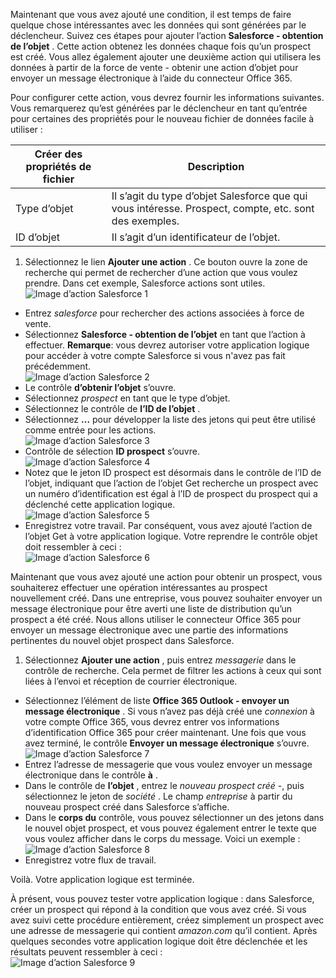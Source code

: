Maintenant que vous avez ajouté une condition, il est temps de faire quelque chose intéressantes avec les données qui sont générées par le déclencheur. Suivez ces étapes pour ajouter l’action **Salesforce - obtention de l’objet** . Cette action obtenez les données chaque fois qu’un prospect est créé. Vous allez également ajouter une deuxième action qui utilisera les données à partir de la force de vente - obtenir une action d’objet pour envoyer un message électronique à l’aide du connecteur Office 365.  

Pour configurer cette action, vous devrez fournir les informations suivantes. Vous remarquerez qu’est générées par le déclencheur en tant qu’entrée pour certaines des propriétés pour le nouveau fichier de données facile à utiliser :

|Créer des propriétés de fichier|Description|
|---|---|
|Type d’objet|Il s’agit du type d’objet Salesforce que qui vous intéresse. Prospect, compte, etc. sont des exemples.|
|ID d’objet|Il s’agit d’un identificateur de l’objet.|


1. Sélectionnez le lien **Ajouter une action** . Ce bouton ouvre la zone de recherche qui permet de rechercher d’une action que vous voulez prendre. Dans cet exemple, Salesforce actions sont utiles.      
![Image d’action Salesforce 1](./media/connectors-create-api-salesforce/action-1.png)  
- Entrez *salesforce* pour rechercher des actions associées à force de vente.
- Sélectionnez **Salesforce - obtention de l’objet** en tant que l’action à effectuer.   **Remarque**: vous devrez autoriser votre application logique pour accéder à votre compte Salesforce si vous n'avez pas fait précédemment.    
![Image d’action Salesforce 2](./media/connectors-create-api-salesforce/action-2.png)    
- Le contrôle **d’obtenir l’objet** s’ouvre.  
- Sélectionnez *prospect* en tant que le type d’objet.
- Sélectionnez le contrôle de **l’ID de l’objet** .
- Sélectionnez **...** pour développer la liste des jetons qui peut être utilisé comme entrée pour les actions.       
![Image d’action Salesforce 3](./media/connectors-create-api-salesforce/action-3.png)    
- Contrôle de sélection **ID prospect** s’ouvre.   
![Image d’action Salesforce 4](./media/connectors-create-api-salesforce/action-4.png)     
- Notez que le jeton ID prospect est désormais dans le contrôle de l’ID de l’objet, indiquant que l’action de l’objet Get recherche un prospect avec un numéro d’identification est égal à l’ID de prospect du prospect qui a déclenché cette application logique.  
![Image d’action Salesforce 5](./media/connectors-create-api-salesforce/action-5.png)  
- Enregistrez votre travail. Par conséquent, vous avez ajouté l’action de l’objet Get à votre application logique. Votre reprendre le contrôle objet doit ressembler à ceci :    
![Image d’action Salesforce 6](./media/connectors-create-api-salesforce/action-6.png)  

Maintenant que vous avez ajouté une action pour obtenir un prospect, vous souhaiterez effectuer une opération intéressantes au prospect nouvellement créé. Dans une entreprise, vous pouvez souhaiter envoyer un message électronique pour être averti une liste de distribution qu’un prospect a été créé. Nous allons utiliser le connecteur Office 365 pour envoyer un message électronique avec une partie des informations pertinentes du nouvel objet prospect dans Salesforce.  

1. Sélectionnez **Ajouter une action** , puis entrez *messagerie* dans le contrôle de recherche. Cela permet de filtrer les actions à ceux qui sont liées à l’envoi et réception de courrier électronique.  
- Sélectionnez l’élément de liste **Office 365 Outlook - envoyer un message électronique** . Si vous n’avez pas déjà créé une *connexion* à votre compte Office 365, vous devrez entrer vos informations d’identification Office 365 pour créer maintenant. Une fois que vous avez terminé, le contrôle **Envoyer un message électronique** s’ouvre.        
![Image d’action Salesforce 7](./media/connectors-create-api-salesforce/action-7.png)  
- Entrez l’adresse de messagerie que vous voulez envoyer un message électronique dans le contrôle **à** .
-  Dans le contrôle de **l’objet** , entrez le *nouveau prospect créé* -, puis sélectionnez le jeton de *société* . Le champ *entreprise* à partir du nouveau prospect créé dans Salesforce s’affiche.  
-  Dans le **corps du** contrôle, vous pouvez sélectionner un des jetons dans le nouvel objet prospect, et vous pouvez également entrer le texte que vous voulez afficher dans le corps du message. Voici un exemple :  
![Image d’action Salesforce 8](./media/connectors-create-api-salesforce/action-8.png)   
- Enregistrez votre flux de travail.  

Voilà. Votre application logique est terminée.  

À présent, vous pouvez tester votre application logique : dans Salesforce, créer un prospect qui répond à la condition que vous avez créé.  Si vous avez suivi cette procédure entièrement, créez simplement un prospect avec une adresse de messagerie qui contient *amazon.com* qu’il contient. Après quelques secondes votre application logique doit être déclenchée et les résultats peuvent ressembler à ceci :  
![Image d’action Salesforce 9](./media/connectors-create-api-salesforce/action-9.png)  

